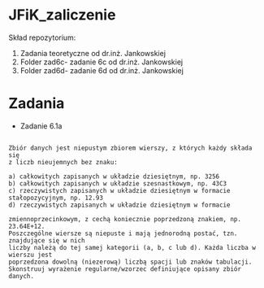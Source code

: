 # JFiK_zaliczenie

Skład repozytorium:
1) Zadania teoretyczne od dr.inż. Jankowskiej
2) Folder zad6c- zadanie 6c od dr.inż. Jankowskiej
3) Folder zad6d- zadanie 6d od dr.inż. Jankowskiej

# Zadania 

* Zadanie 6.1a
```

Zbiór danych jest niepustym zbiorem wierszy, z których każdy składa się
z liczb nieujemnych bez znaku:

a) całkowitych zapisanych w układzie dziesiętnym, np. 3256 
b) całkowitych zapisanych w układzie szesnastkowym, np. 43C3
c) rzeczywistych zapisanych w układzie dziesiętnym w formacie stałopozycyjnym, np. 12.93
d) rzeczywistych zapisanych w układzie dziesiętnym w formacie

zmiennoprzecinkowym, z cechą koniecznie poprzedzoną znakiem, np. 23.64E+12.
Poszczególne wiersze są niepuste i mają jednorodną postać, tzn. znajdujące się w nich
liczby należą do tej samej kategorii (a, b, c lub d). Każda liczba w wierszu jest
poprzedzona dowolną (niezerową) liczbą spacji lub znaków tabulacji.
Skonstruuj wyrażenie regularne/wzorzec definiujące opisany zbiór danych.
```

